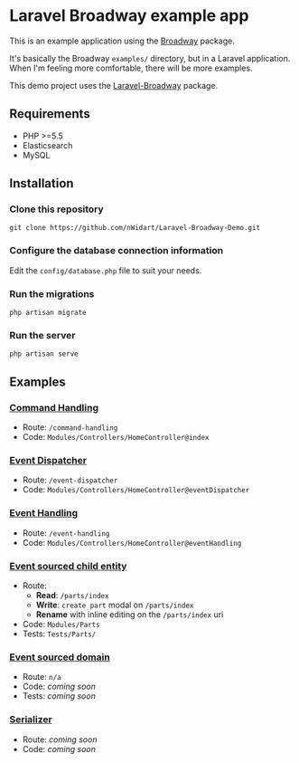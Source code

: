 # Laravel Broadway example app

This is an example application using the [Broadway](https://github.com/qandidate-labs/broadway/) package.

It's basically the Broadway `examples/` directory, but in a Laravel application. When I'm feeling more comfortable, there will be more examples.

This demo project uses the [Laravel-Broadway](https://github.com/nWidart/Laravel-broadway) package.

## Requirements

- PHP >=5.5
- Elasticsearch
- MySQL

## Installation

### Clone this repository

```
git clone https://github.com/nWidart/Laravel-Broadway-Demo.git
```

### Configure the database connection information

Edit the `config/database.php` file to suit your needs.

### Run the migrations

```
php artisan migrate
```

### Run the server

```
php artisan serve
```

## Examples

### [Command Handling](https://github.com/qandidate-labs/broadway/tree/master/examples/command-handling)

* Route: `/command-handling`
* Code: `Modules/Controllers/HomeController@index`

### [Event Dispatcher](https://github.com/qandidate-labs/broadway/tree/master/examples/event-dispatcher)

* Route: `/event-dispatcher`
* Code: `Modules/Controllers/HomeController@eventDispatcher`

### [Event Handling](https://github.com/qandidate-labs/broadway/tree/master/examples/event-handling)

* Route: `/event-handling`
* Code: `Modules/Controllers/HomeController@eventHandling`

### [Event sourced child entity](https://github.com/qandidate-labs/broadway/tree/master/examples/event-sourced-child-entity)

* Route:
    * **Read**: `/parts/index`
    * **Write**: `create part` modal on `/parts/index`
    * **Rename** with inline editing on the `/parts/index` uri
* Code: `Modules/Parts`
* Tests: `Tests/Parts/`

### [Event sourced domain](https://github.com/qandidate-labs/broadway/tree/master/examples/event-sourced-domain-with-tests)

* Route: `n/a`
* Code: *coming soon*
* Tests: *coming soon*

### [Serializer](https://github.com/qandidate-labs/broadway/blob/master/examples/serializer/serializer.php)

* Route: *coming soon*
* Code: *coming soon*
